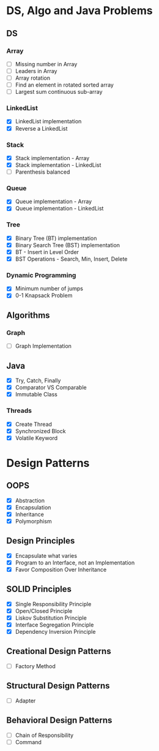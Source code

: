 # DS, Algo and Java Problems

## DS
### Array
- [ ] Missing number in Array
- [ ] Leaders in Array
- [ ] Array rotation
- [ ] Find an element in rotated sorted array
- [ ] Largest sum continuous sub-array

### LinkedList
- [X] LinkedList implementation
- [X] Reverse a LinkedList

### Stack
- [X] Stack implementation - Array
- [X] Stack implementation - LinkedList
- [ ] Parenthesis balanced

### Queue
- [X] Queue implementation - Array
- [X] Queue implementation - LinkedList

### Tree
- [X] Binary Tree (BT) implementation
- [X] Binary Search Tree (BST) implementation
- [X] BT - Insert in Level Order
- [X] BST Operations - Search, Min, Insert, Delete

### Dynamic Programming
- [X] Minimum number of jumps
- [X] 0-1 Knapsack Problem

## Algorithms
### Graph
- [ ] Graph Implementation

## Java
- [X] Try, Catch, Finally
- [X] Comparator VS Comparable
- [X] Immutable Class

### Threads
- [X] Create Thread
- [X] Synchronized Block
- [X] Volatile Keyword

# Design Patterns
## OOPS
- [X] Abstraction
- [X] Encapsulation
- [X] Inheritance
- [X] Polymorphism

## Design Principles
- [X] Encapsulate what varies
- [X] Program to an Interface, not an Implementation
- [X] Favor Composition Over Inheritance

## SOLID Principles
- [X] Single Responsibility Principle
- [X] Open/Closed Principle
- [X] Liskov Substitution Principle
- [X] Interface Segregation Principle
- [X] Dependency Inversion Principle

## Creational Design Patterns
- [ ] Factory Method

## Structural Design Patterns
- [ ] Adapter

## Behavioral Design Patterns
- [ ] Chain of Responsibility
- [ ] Command
